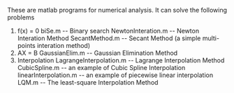 These are matlab programs for numerical analysis. 
It can solve the following problems
1. f(x) = 0
biSe.m -- Binary search 
NewtonInteration.m  -- Newton Interation Method
SecantMethod.m   -- Secant Method (a simple multi-points interation method)
2. AX = B
GaussianElim.m   -- Gaussian Elimination Method
3. Interpolation 
LagrangeInterpolation.m   -- Lagrange Interpolation Method
CubicSpline.m    -- an example of Cubic Spline Interpolation
linearInterpolation.m   -- an example of piecewise linear interpolation 
LQM.m   -- The least-square Interpolation Method 

